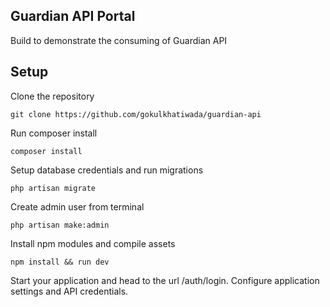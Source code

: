 
## Guardian API Portal

Build to demonstrate the consuming of Guardian API 


## Setup

Clone the repository

```
git clone https://github.com/gokulkhatiwada/guardian-api
```
Run composer install

```
composer install
```

Setup database credentials and run migrations

```
php artisan migrate
```
Create admin user from terminal

```
php artisan make:admin
```

Install npm modules and compile assets
```
npm install && run dev
```

Start your application and head to the url /auth/login.
Configure application settings and API credentials.


 

